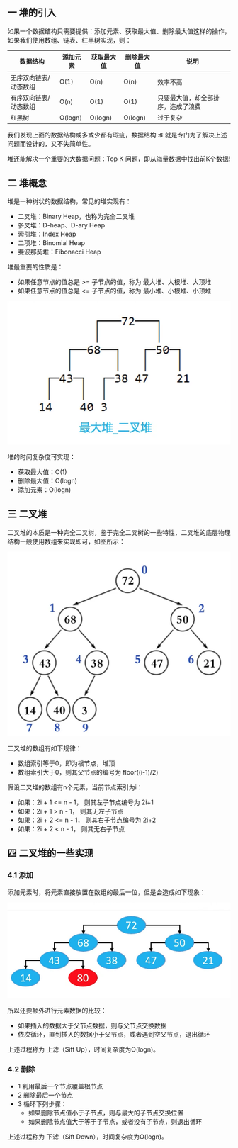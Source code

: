 ## 一 堆的引入

如果一个数据结构只需要提供：添加元素、获取最大值、删除最大值这样的操作，如果我们使用数组、链表、红黑树实现，则： 

| 数据结构 | 添加元素 | 获取最大值 | 删除最大值 | 说明 |
| --- | --- | --- | --- | --- | 
| 无序双向链表/动态数组 | O(1) | O(n) | O(n) | 效率不高 | 
| 有序双向链表/动态数组 | O(n) | O(1) | O(1) | 只要最大值，却全部排序，造成了浪费 |
| 红黑树 | O(logn) | O(logn) | O(logn) | 过于复杂 |

我们发现上面的数据结构或多或少都有瑕疵，数据结构 `堆` 就是专门为了解决上述问题而设计的，又不失简单性。  

堆还能解决一个重要的大数据问题：Top K 问题，即从海量数据中找出前K个数据!

## 二 堆概念

堆是一种树状的数据结构，常见的堆实现有：
- 二叉堆：Binary Heap，也称为完全二叉堆
- 多叉堆：D-heap、D-ary Heap
- 索引堆：Index Heap
- 二项堆：Binomial Heap
- 斐波那契堆：Fibonacci Heap

堆最重要的性质是：
- 如果任意节点的值总是 >= 子节点的值，称为 最大堆、大根堆、大顶堆
- 如果任意节点的值总是 <= 子节点的值，称为 最小堆、小根堆、小顶堆

![](../images/structure/heap-01.png)   

堆的时间复杂度可实现：
- 获取最大值：O(1)
- 删除最大值：O(logn)
- 添加元素：O(logn)   

## 三 二叉堆

二叉堆的本质是一种完全二叉树，鉴于完全二叉树的一些特性，二叉堆的底层物理结构一般使用数组来实现即可，如图所示：  

![](../images/structure/heap-02.png)  

二叉堆的数组有如下规律：
- 数组索引等于0，即为根节点，堆顶
- 数组索引大于0，则其父节点的编号为 floor((i-1)/2)

假设二叉堆的数组有n个元素，当前节点索引为i：
- 如果：2i + 1 <= n - 1， 则其左子节点编号为 2i+1
- 如果：2i + 1 >  n - 1， 则其无左子节点
- 如果：2i + 2 <= n - 1， 则其右子节点编号为 2i+2
- 如果：2i + 2 <  n - 1， 则其无右子节点

## 四 二叉堆的一些实现

### 4.1 添加

添加元素时，将元素直接放置在数组的最后一位，但是会造成如下现象：  

![](../images/structure/heap-03.png)  

所以还要额外进行元素数据的比较：
- 如果插入的数据大于父节点数据，则与父节点交换数据
- 依次循环，直到插入的数据小于父节点，或者遇到空父节点，退出循环

上述过程称为 上滤（Sift Up），时间复杂度为O(logn)。  

### 4.2 删除

- 1 利用最后一个节点覆盖根节点
- 2 删除最后一个节点
- 3 循环下列步骤：
  - 如果删除节点值小于子节点，则与最大的子节点交换位置
  - 如果删除节点值大于等于子节点，或者没有子节点，则退出循环

上述过程称为 下滤（Sift Down），时间复杂度为O(logn)。  